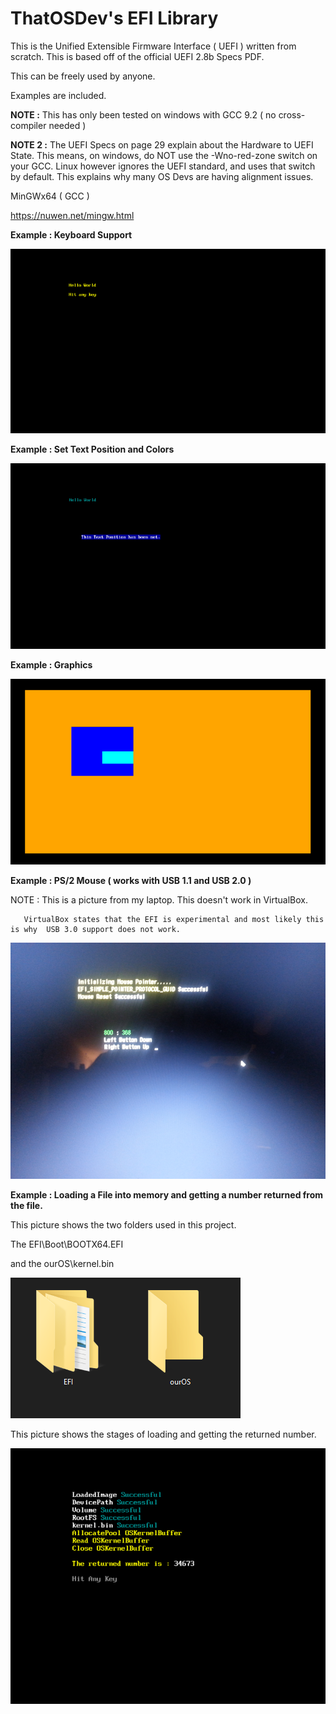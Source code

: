# ThatOSDev's EFI Library

This is the Unified Extensible Firmware Interface ( UEFI ) written from scratch. This is based off of the official UEFI 2.8b Specs PDF.


This can be freely used by anyone.


Examples are included.


**NOTE :** This has only been tested on windows with GCC 9.2 ( no cross-compiler needed )


**NOTE 2 :** The UEFI Specs on page 29 explain about the Hardware to UEFI State. This means, on windows, do NOT use the -Wno-red-zone switch on your GCC. Linux however ignores the UEFI standard, and uses that switch by default. This explains why many OS Devs are having alignment issues.


MinGWx64 ( GCC )

https://nuwen.net/mingw.html


**Example : Keyboard Support**

![Keyboard](example_1.png)


**Example : Set Text Position and Colors**

![Text](example_2.png)


**Example : Graphics**

![Graphics](example_3.png)


**Example : PS/2 Mouse ( works with USB 1.1 and USB 2.0 )**

NOTE : This is a picture from my laptop. This doesn't work in VirtualBox.

       VirtualBox states that the EFI is experimental and most likely this is why  USB 3.0 support does not work.

![Mouse](example_4.png)


**Example : Loading a File into memory and getting a number returned from the file.**

This picture shows the two folders used in this project.

The EFI\Boot\BOOTX64.EFI

and the ourOS\kernel.bin

![Kernel Loading](example_5a.png)


This picture shows the stages of loading and getting the returned number.

![Kernel Loading](example_5b.png)

